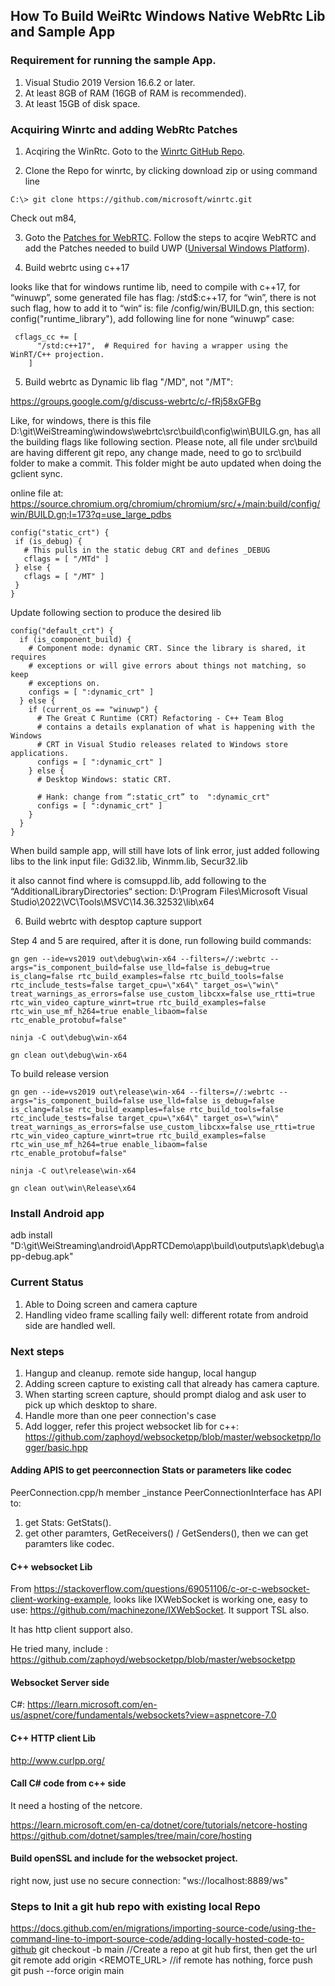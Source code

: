 ## How To Build WeiRtc Windows Native WebRtc Lib and Sample App

### Requirement for running the sample App.

1. Visual Studio 2019 Version 16.6.2 or later.
2. At least 8GB of RAM (16GB of RAM is recommended).
3. At least 15GB of disk space.

### Acquiring Winrtc and adding WebRtc Patches

1. Acqiring the WinRtc. Goto to the [Winrtc GitHub Repo](https://github.com/microsoft/winrtc).

2. Clone the Repo for winrtc, by clicking download zip or using command line
```
C:\> git clone https://github.com/microsoft/winrtc.git
```

Check out m84,


3. Goto the [Patches for WebRTC](https://github.com/microsoft/winrtc/tree/master/patches_for_WebRTC_org/m84).
Follow the steps to acqire WebRTC and add the Patches needed to build UWP ([Universal Windows Platform](https://docs.microsoft.com/en-us/windows/uwp/get-started/universal-application-platform-guide)).

4. Build webrtc using c++17

looks like that for windows runtime lib, need to compile with c++17, for “winuwp”, some generated file has flag: /std$:c++17, for “win”, 
there is not such flag, how to add it to “win“ is: file /config/win/BUILD.gn,  this section: config("runtime_library"),  add following line for none “winuwp” case:
```
 cflags_cc += [
      "/std:c++17",  # Required for having a wrapper using the WinRT/C++ projection.
    ]
```
5. Build webrtc as Dynamic lib flag "/MD", not "/MT": 

https://groups.google.com/g/discuss-webrtc/c/-fRj58xGFBg

Like, for windows, there is this file D:\git\WeiStreaming\windows\webrtc\src\build\config\win\BUILG.gn, has all the building flags like following section.  Please note, all file under src\build are having different git repo, any change made, need to go to src\build folder to make a commit. This folder might be auto updated when doing the gclient sync. 

online file at: https://source.chromium.org/chromium/chromium/src/+/main:build/config/win/BUILD.gn;l=173?q=use_large_pdbs

 ```
config("static_crt") {
  if (is_debug) {
    # This pulls in the static debug CRT and defines _DEBUG
    cflags = [ "/MTd" ]
  } else {
    cflags = [ "/MT" ]
  }
}
```
Update following section to produce the desired lib
```
config("default_crt") {
  if (is_component_build) {
    # Component mode: dynamic CRT. Since the library is shared, it requires
    # exceptions or will give errors about things not matching, so keep
    # exceptions on.
    configs = [ ":dynamic_crt" ]
  } else {
    if (current_os == "winuwp") {
      # The Great C Runtime (CRT) Refactoring - C++ Team Blog 
      # contains a details explanation of what is happening with the Windows
      # CRT in Visual Studio releases related to Windows store applications.
      configs = [ ":dynamic_crt" ]
    } else {
      # Desktop Windows: static CRT.

      # Hank: change from “:static_crt” to  ":dynamic_crt" 
      configs = [ ":dynamic_crt" ]
    }
  }
} 
```
When build sample app, will still have lots of link error, just added following libs to the link input file: Gdi32.lib, Winmm.lib, Secur32.lib  

it also cannot find where is comsuppd.lib, add following to the “AdditionalLibraryDirectories“ section: D:\Program Files\Microsoft Visual Studio\2022\VC\Tools\MSVC\14.36.32532\lib\x64


6. Build webrtc with desptop capture support

Step 4 and 5 are required, after it is done, run following build commands:

```
gn gen --ide=vs2019 out\debug\win-x64 --filters=//:webrtc --args="is_component_build=false use_lld=false is_debug=true is_clang=false rtc_build_examples=false rtc_build_tools=false rtc_include_tests=false target_cpu=\"x64\" target_os=\"win\" treat_warnings_as_errors=false use_custom_libcxx=false use_rtti=true rtc_win_video_capture_winrt=true rtc_build_examples=false rtc_win_use_mf_h264=true enable_libaom=false rtc_enable_protobuf=false"

ninja -C out\debug\win-x64

gn clean out\debug\win-x64
```


To build  release version

```
gn gen --ide=vs2019 out\release\win-x64 --filters=//:webrtc --args="is_component_build=false use_lld=false is_debug=false is_clang=false rtc_build_examples=false rtc_build_tools=false rtc_include_tests=false target_cpu=\"x64\" target_os=\"win\" treat_warnings_as_errors=false use_custom_libcxx=false use_rtti=true rtc_win_video_capture_winrt=true rtc_build_examples=false rtc_win_use_mf_h264=true enable_libaom=false rtc_enable_protobuf=false"

ninja -C out\release\win-x64

gn clean out\win\Release\x64
```
### Install Android app

adb install "D:\git\WeiStreaming\android\AppRTCDemo\app\build\outputs\apk\debug\app-debug.apk"

### Current Status

1. Able to Doing screen and camera capture
2. Handling video frame scalling faily well:  different rotate from android side are handled well.

### Next steps

1. Hangup and cleanup. remote side hangup, local hangup
2. Adding screen capture to existing call that already has camera capture.
3. When starting screen capture, should prompt dialog and ask user to pick up which desktop to share.
4. Handle more than one peer connection's case
5. Add logger, refer this project websocket lib for c++: 	https://github.com/zaphoyd/websocketpp/blob/master/websocketpp/logger/basic.hpp

#### Adding APIS to get peerconnection Stats or parameters like codec

PeerConnection.cpp/h member _instance PeerConnectionInterface has API to:
1.  get Stats:  GetStats().
2.  get other paramters, GetReceivers() / GetSenders(), then we can get paramters like codec.

#### C++ websocket Lib
From https://stackoverflow.com/questions/69051106/c-or-c-websocket-client-working-example, looks like IXWebSocket is working one, easy to use: https://github.com/machinezone/IXWebSocket. It support TSL also.

It has http client support also.


He tried many, include : https://github.com/zaphoyd/websocketpp/blob/master/websocketpp

#### Websocket Server side
C#:  https://learn.microsoft.com/en-us/aspnet/core/fundamentals/websockets?view=aspnetcore-7.0

#### C++ HTTP client Lib
http://www.curlpp.org/

#### Call C# code from c++ side
It need a hosting of the netcore.

https://learn.microsoft.com/en-ca/dotnet/core/tutorials/netcore-hosting
https://github.com/dotnet/samples/tree/main/core/hosting

#### Build openSSL and include for the websocket project.
right now, just use no secure connection: "ws://localhost:8889/ws"


### Steps to Init a git hub repo with existing local Repo
https://docs.github.com/en/migrations/importing-source-code/using-the-command-line-to-import-source-code/adding-locally-hosted-code-to-github
git checkout -b main
//Create a repo at git hub first,  then get the url 
git remote add origin <REMOTE_URL>
//if remote has nothing, force push
git push --force origin main






